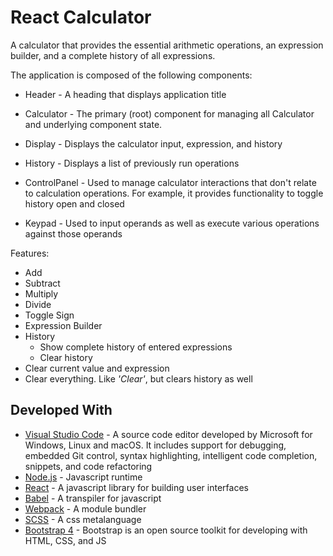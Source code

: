 # React Calculator

A calculator that provides the essential arithmetic operations, an expression builder, and a complete history of all expressions.

The application is composed of the following components:

* Header - A heading that displays application title

* Calculator - The primary (root) component for managing all Calculator and underlying component state.

* Display - Displays the calculator input, expression, and history

* History - Displays a list of previously run operations

* ControlPanel - Used to manage calculator interactions that don't relate to calculation operations. For example, it provides functionality to toggle history open and closed

* Keypad - Used to input operands as well as execute various operations against those operands

Features:

* Add
* Subtract
* Multiply
* Divide
* Toggle Sign
* Expression Builder
* History
  * Show complete history of entered expressions
  * Clear history
* Clear current value and expression
* Clear everything. Like _'Clear'_, but clears history as well


## Developed With

* [Visual Studio Code](https://code.visualstudio.com/) - A source code editor developed by Microsoft for Windows, Linux and macOS. It includes support for debugging, embedded Git control, syntax highlighting, intelligent code completion, snippets, and code refactoring
* [Node.js](https://nodejs.org/en/) - Javascript runtime
* [React](https://reactjs.org/) - A javascript library for building user interfaces
* [Babel](https://babeljs.io/) - A transpiler for javascript
* [Webpack](https://webpack.js.org/) - A module bundler
* [SCSS](http://sass-lang.com/) - A css metalanguage
* [Bootstrap 4](https://getbootstrap.com/) - Bootstrap is an open source toolkit for developing with HTML, CSS, and JS
